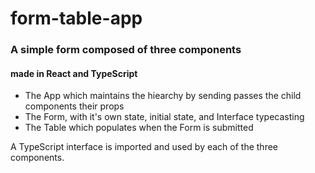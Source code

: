 # form-table-app
### A simple form composed of three components
#### made in React and TypeScript
* The App which maintains the hiearchy by sending passes the child components their props
* The Form, with it's own state, initial state, and Interface typecasting 
* The Table which populates when the Form is submitted

A TypeScript interface is imported and used by each of the three components. 
